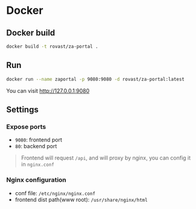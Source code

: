 # Docker

## Docker build

```bash
docker build -t rovast/za-portal .
```

## Run

```bash
docker run --name zaportal -p 9080:9080 -d rovast/za-portal:latest
```

You can visit http://127.0.0.1:9080

## Settings

### Expose ports

- `9080`: frontend port
- `80`: backend port

> Frontend will request `/api`, and will proxy by nginx, you can config it in `nginx.conf`

### Nginx configuration

- conf file: `/etc/nginx/nginx.conf`
- frontend dist path(www root): `/usr/share/nginx/html`

